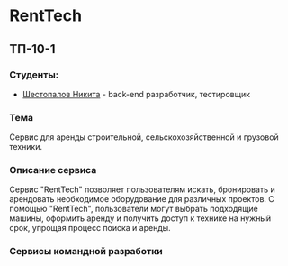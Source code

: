  # RentTech
 ## ТП-10-1
 ### Студенты:
* [Шестопалов Никита](https://taplink.cc/nikita_shestopalov) - back-end разработчик, тестировщик
### Тема
Сервис для аренды строительной, сельскохозяйственной и грузовой техники.
### Описание сервиса
Сервис "RentTech" позволяет пользователям искать, бронировать и арендовать необходимое оборудование для различных проектов. С помощью "RentTech", пользователи могут выбрать подходящие машины, оформить аренду и получить доступ к технике на нужный срок, упрощая процесс поиска и аренды.
### Сервисы командной разработки
